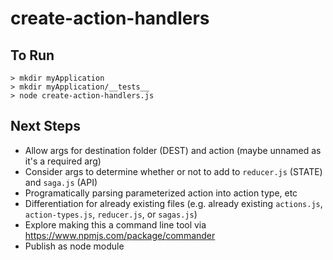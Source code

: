 # create-action-handlers

## To Run
```
> mkdir myApplication
> mkdir myApplication/__tests__
> node create-action-handlers.js
```

## Next Steps
* Allow args for destination folder (DEST) and action (maybe unnamed as it's a required arg)
* Consider args to determine whether or not to add to `reducer.js` (STATE) and `saga.js` (API)
* Programatically parsing parameterized action into action type, etc
* Differentiation for already existing files (e.g. already existing `actions.js`, `action-types.js`, `reducer.js`, or `sagas.js`)
* Explore making this a command line tool via https://www.npmjs.com/package/commander 
* Publish as node module
